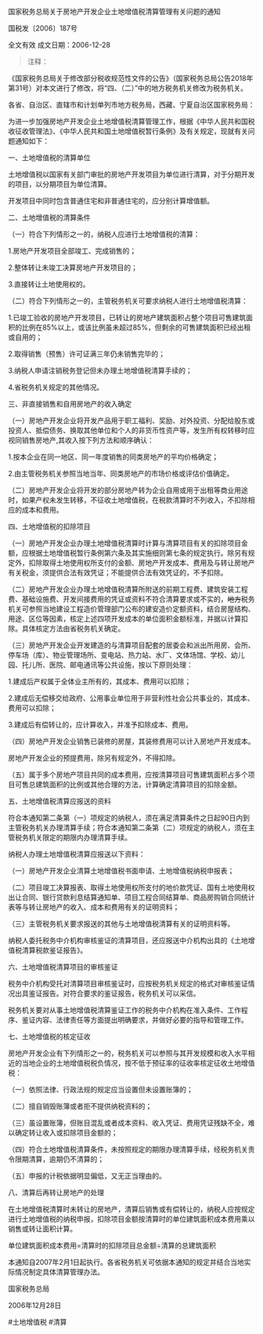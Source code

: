 国家税务总局关于房地产开发企业土地增值税清算管理有关问题的通知

国税发〔2006〕187号

全文有效    成文日期：2006-12-28

>注释：
>
《国家税务总局关于修改部分税收规范性文件的公告》（国家税务总局公告2018年第31号）对本文进行了修改，将“四、（二）”中的地方税务机关修改为税务机关。

各省、自治区、直辖市和计划单列市地方税务局，西藏、宁夏自治区国家税务局：

为进一步加强房地产开发企业土地增值税清算管理工作，根据《中华人民共和国税收征收管理法》、《中华人民共和国土地增值税暂行条例》及有关规定，现就有关问题通知如下：

一、土地增值税的清算单位

土地增值税以国家有关部门审批的房地产开发项目为单位进行清算，对于分期开发的项目，以分期项目为单位清算。

开发项目中同时包含普通住宅和非普通住宅的，应分别计算增值额。

二、土地增值税的清算条件

（一）符合下列情形之一的，纳税人应进行土地增值税的清算：

1.房地产开发项目全部竣工、完成销售的；

2.整体转让未竣工决算房地产开发项目的；

3.直接转让土地使用权的。

（二）符合下列情形之一的，主管税务机关可要求纳税人进行土地增值税清算：

1.已竣工验收的房地产开发项目，已转让的房地产建筑面积占整个项目可售建筑面积的比例在85%以上，或该比例虽未超过85%，但剩余的可售建筑面积已经出租或自用的；

2.取得销售（预售）许可证满三年仍未销售完毕的；

3.纳税人申请注销税务登记但未办理土地增值税清算手续的；

4.省税务机关规定的其他情况。

三、非直接销售和自用房地产的收入确定

（一）房地产开发企业将开发产品用于职工福利、奖励、对外投资、分配给股东或投资人、抵偿债务、换取其他单位和个人的非货币性资产等，发生所有权转移时应视同销售房地产,其收入按下列方法和顺序确认：

1.按本企业在同一地区、同一年度销售的同类房地产的平均价格确定；

2.由主管税务机关参照当地当年、同类房地产的市场价格或评估价值确定。

（二）房地产开发企业将开发的部分房地产转为企业自用或用于出租等商业用途时，如果产权未发生转移，不征收土地增值税，在税款清算时不列收入，不扣除相应的成本和费用。

四、土地增值税的扣除项目

（一）房地产开发企业办理土地增值税清算时计算与清算项目有关的扣除项目金额，应根据土地增值税暂行条例第六条及其实施细则第七条的规定执行。除另有规定外，扣除取得土地使用权所支付的金额、房地产开发成本、费用及与转让房地产有关税金，须提供合法有效凭证；不能提供合法有效凭证的，不予扣除。

（二）房地产开发企业办理土地增值税清算所附送的前期工程费、建筑安装工程费、基础设施费、开发间接费用的凭证或资料不符合清算要求或不实的，~~地方~~税务机关可参照当地建设工程造价管理部门公布的建安造价定额资料，结合房屋结构、用途、区位等因素，核定上述四项开发成本的单位面积金额标准，并据以计算扣除。具体核定方法由省税务机关确定。

（三）房地产开发企业开发建造的与清算项目配套的居委会和派出所用房、会所、停车场（库）、物业管理场所、变电站、热力站、水厂、文体场馆、学校、幼儿园、托儿所、医院、邮电通讯等公共设施，按以下原则处理：

1.建成后产权属于全体业主所有的，其成本、费用可以扣除；

2.建成后无偿移交给政府、公用事业单位用于非营利性社会公共事业的，其成本、费用可以扣除；

3.建成后有偿转让的，应计算收入，并准予扣除成本、费用。

（四）房地产开发企业销售已装修的房屋，其装修费用可以计入房地产开发成本。

房地产开发企业的预提费用，除另有规定外，不得扣除。

（五）属于多个房地产项目共同的成本费用，应按清算项目可售建筑面积占多个项目可售总建筑面积的比例或其他合理的方法，计算确定清算项目的扣除金额。

五、土地增值税清算应报送的资料

符合本通知第二条第（一）项规定的纳税人，须在满足清算条件之日起90日内到主管税务机关办理清算手续；符合本通知第二条第（二）项规定的纳税人，须在主管税务机关限定的期限内办理清算手续。

纳税人办理土地增值税清算应报送以下资料：

（一）房地产开发企业清算土地增值税书面申请、土地增值税纳税申报表；

（二）项目竣工决算报表、取得土地使用权所支付的地价款凭证、国有土地使用权出让合同、银行贷款利息结算通知单、项目工程合同结算单、商品房购销合同统计表等与转让房地产的收入、成本和费用有关的证明资料；

（三）主管税务机关要求报送的其他与土地增值税清算有关的证明资料等。

纳税人委托税务中介机构审核鉴证的清算项目，还应报送中介机构出具的《土地增值税清算税款鉴证报告》。

六、土地增值税清算项目的审核鉴证

税务中介机构受托对清算项目审核鉴证时，应按税务机关规定的格式对审核鉴证情况出具鉴证报告。对符合要求的鉴证报告，税务机关可以采信。

税务机关要对从事土地增值税清算鉴证工作的税务中介机构在准入条件、工作程序、鉴证内容、法律责任等方面提出明确要求，并做好必要的指导和管理工作。

七、土地增值税的核定征收

房地产开发企业有下列情形之一的，税务机关可以参照与其开发规模和收入水平相近的当地企业的土地增值税税负情况，按不低于预征率的征收率核定征收土地增值税：

（一）依照法律、行政法规的规定应当设置但未设置账簿的；

（二）擅自销毁账簿或者拒不提供纳税资料的；

（三）虽设置账簿，但账目混乱或者成本资料、收入凭证、费用凭证残缺不全，难以确定转让收入或扣除项目金额的；

（四）符合土地增值税清算条件，未按照规定的期限办理清算手续，经税务机关责令限期清算，逾期仍不清算的；

（五）申报的计税依据明显偏低，又无正当理由的。

八、清算后再转让房地产的处理

在土地增值税清算时未转让的房地产，清算后销售或有偿转让的，纳税人应按规定进行土地增值税的纳税申报，扣除项目金额按清算时的单位建筑面积成本费用乘以销售或转让面积计算。

单位建筑面积成本费用=清算时的扣除项目总金额÷清算的总建筑面积

本通知自2007年2月1日起执行。各省税务机关可依据本通知的规定并结合当地实际情况制定具体清算管理办法。

国家税务总局

2006年12月28日

#土地增值税 #清算 